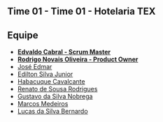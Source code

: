 ## Time 01 - Time 01 - Hotelaria TEX

## Equipe

- [**Edvaldo Cabral - Scrum Master**](https://github.com/edcabralc)
- [**Rodrigo Novais Oliveira - Product Owner**]()
- [José Edmar]()
- [Edilton Silva Junior]()
- [Habacuque Cavalcante]()
- [Renato de Sousa Rodrigues](https://github.com/Notare)
- [Gustavo da Silva Nobrega]()
- [Marcos Medeiros]()
- [Lucas da Silva Bernardo]()
